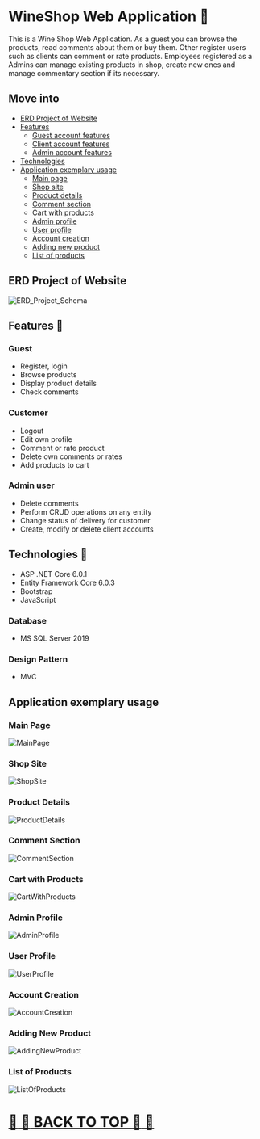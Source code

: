 # WineShop Web Application 🍷

This is a Wine Shop Web Application. As a guest you can browse the products, read comments about them or buy them. Other register users such as clients can comment or rate products. Employees registered as a Admins can manage existing products in shop, create new ones and manage commentary section if its necessary.

## Move into
* [ERD Project of Website](#erd-project-of-website)
* [Features](#features-)
  * [Guest account features](#guest)
  * [Client account features](#customer)
  * [Admin account features](#admin-user)
* [Technologies](#technologies-)
* [Application exemplary usage](#application-exemplary-usage)
  * [Main page](#main-page)
  * [Shop site](#shop-site)
  * [Product details](#product-details)
  * [Comment section](#comment-section)
  * [Cart with products](#cart-with-products)
  * [Admin profile](#admin-profile)
  * [User profile](#user-profile)
  * [Account creation](#account-creation)
  * [Adding new product](#adding-new-product)
  * [List of products](#list-of-products)

## ERD Project of Website
![ERD_Project_Schema](./Screenshots/ERD.jpg)
## Features 📖

### Guest
+ Register, login
+ Browse products
+ Display product details
+ Check comments

### Customer
+ Logout
+ Edit own profile
+ Comment or rate product
+ Delete own comments or rates
+ Add products to cart

### Admin user
+ Delete comments
+ Perform CRUD operations on any entity
+ Change status of delivery for customer
+ Create, modify or delete client accounts

## Technologies 🧮
+ ASP .NET Core 6.0.1
+ Entity Framework Core 6.0.3
+ Bootstrap
+ JavaScript

### Database
+ MS SQL Server 2019

### Design Pattern
+ MVC

## Application exemplary usage
### Main Page
![MainPage](./Screenshots/mainPage.jpg)
### Shop Site
![ShopSite](./Screenshots/wineShop.jpg)
### Product Details
![ProductDetails](./Screenshots/ListOfProducts.png)
### Comment Section
![CommentSection](./Screenshots/ListOfProducts.png)
### Cart with Products
![CartWithProducts](./Screenshots/ListOfProducts.png)
### Admin Profile
![AdminProfile](./Screenshots/ListOfProducts.png)
### User Profile
![UserProfile](./Screenshots/ListOfProducts.png)
### Account Creation
![AccountCreation](./Screenshots/ListOfProducts.png)
### Adding New Product
![AddingNewProduct](./Screenshots/ListOfProducts.png)
### List of Products
![ListOfProducts](./Screenshots/ListOfProducts.png)

# [:arrow_up_small: :arrow_up_small: BACK TO TOP :arrow_up_small: :arrow_up_small:](#wineshop-web-application-)

